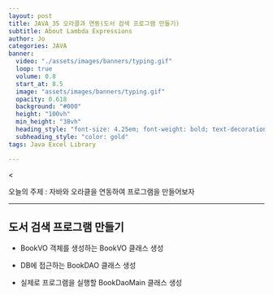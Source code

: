 ```yaml
---
layout: post
title: JAVA_35 오라클과 연동(도서 검색 프로그램 만들기)
subtitle: About Lambda Expressions
author: Jo
categories: JAVA
banner:
  video: "./assets/images/banners/typing.gif"
  loop: true
  volume: 0.8
  start_at: 8.5
  image: "assets/images/banners/typing.gif"
  opacity: 0.618
  background: "#000"
  height: "100vh"
  min_height: "38vh"
  heading_style: "font-size: 4.25em; font-weight: bold; text-decoration: underline"
  subheading_style: "color: gold"
tags: Java Excel Library

---
```

<


오늘의 주제 : 자바와 오라클을 연동하여 프로그램을 만들어보자 <br>
 * * *

## 도서 검색 프로그램 만들기
- BookVO 객체를 생성하는 BookVO 클래스 생성

- DB에 접근하는 BookDAO 클래스 생성

- 실제로 프로그램을 실행할 BookDaoMain 클래스 생성

